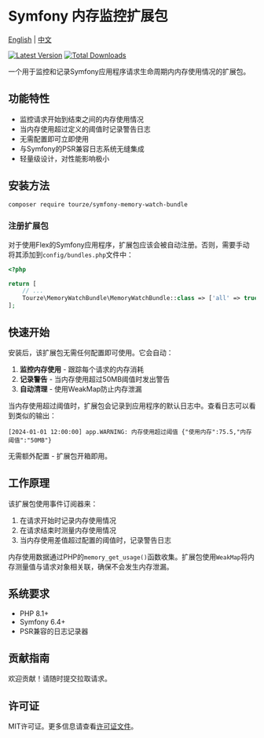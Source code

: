# Symfony 内存监控扩展包

[English](README.md) | [中文](README.zh-CN.md)

[![Latest Version](https://img.shields.io/packagist/v/tourze/symfony-memory-watch-bundle.svg?style=flat-square)](https://packagist.org/packages/tourze/symfony-memory-watch-bundle)
[![Total Downloads](https://img.shields.io/packagist/dt/tourze/symfony-memory-watch-bundle.svg?style=flat-square)](https://packagist.org/packages/tourze/symfony-memory-watch-bundle)

一个用于监控和记录Symfony应用程序请求生命周期内内存使用情况的扩展包。

## 功能特性

- 监控请求开始到结束之间的内存使用情况
- 当内存使用超过定义的阈值时记录警告日志
- 无需配置即可立即使用
- 与Symfony的PSR兼容日志系统无缝集成
- 轻量级设计，对性能影响极小

## 安装方法

```bash
composer require tourze/symfony-memory-watch-bundle
```

### 注册扩展包

对于使用Flex的Symfony应用程序，扩展包应该会被自动注册。否则，需要手动将其添加到`config/bundles.php`文件中：

```php
<?php

return [
    // ...
    Tourze\MemoryWatchBundle\MemoryWatchBundle::class => ['all' => true],
];
```

## 快速开始

安装后，该扩展包无需任何配置即可使用。它会自动：

1. **监控内存使用** - 跟踪每个请求的内存消耗
2. **记录警告** - 当内存使用超过50MB阈值时发出警告
3. **自动清理** - 使用WeakMap防止内存泄漏

当内存使用超过阈值时，扩展包会记录到应用程序的默认日志中。查看日志可以看到类似的输出：

```
[2024-01-01 12:00:00] app.WARNING: 内存使用超过阈值 {"使用内存":75.5,"内存阈值":"50MB"}
```

无需额外配置 - 扩展包开箱即用。

## 工作原理

该扩展包使用事件订阅器来：

1. 在请求开始时记录内存使用情况
2. 在请求结束时测量内存使用情况
3. 当内存使用差值超过配置的阈值时，记录警告日志

内存使用数据通过PHP的`memory_get_usage()`函数收集。扩展包使用`WeakMap`将内存测量值与请求对象相关联，确保不会发生内存泄漏。

## 系统要求

- PHP 8.1+
- Symfony 6.4+
- PSR兼容的日志记录器

## 贡献指南

欢迎贡献！请随时提交拉取请求。

## 许可证

MIT许可证。更多信息请查看[许可证文件](LICENSE)。
